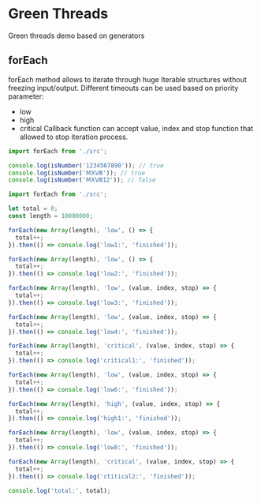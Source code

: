 # Green Threads

Green threads demo based on generators

## forEach

forEach method allows to iterate through huge Iterable structures without freezing input/output.
Different timeouts can be used based on priority parameter:

- low
- high
- critical
  Callback function can accept value, index and stop function that allowed to stop iteration process.

```js
import forEach from './src';

console.log(isNumber('1234567890')); // true
console.log(isNumber('ⅯⅩⅧ')); // true
console.log(isNumber('ⅯⅩⅧ12')); // false
```

```js
import forEach from './src';

let total = 0;
const length = 10000000;

forEach(new Array(length), 'low', () => {
  total++;
}).then(() => console.log('low1:', 'finished'));

forEach(new Array(length), 'low', () => {
  total++;
}).then(() => console.log('low2:', 'finished'));

forEach(new Array(length), 'low', (value, index, stop) => {
  total++;
}).then(() => console.log('low3:', 'finished'));

forEach(new Array(length), 'low', (value, index, stop) => {
  total++;
}).then(() => console.log('low4:', 'finished'));

forEach(new Array(length), 'critical', (value, index, stop) => {
  total++;
}).then(() => console.log('critical1:', 'finished'));

forEach(new Array(length), 'low', (value, index, stop) => {
  total++;
}).then(() => console.log('low6:', 'finished'));

forEach(new Array(length), 'high', (value, index, stop) => {
  total++;
}).then(() => console.log('high1:', 'finished'));

forEach(new Array(length), 'low', (value, index, stop) => {
  total++;
}).then(() => console.log('low8:', 'finished'));

forEach(new Array(length), 'critical', (value, index, stop) => {
  total++;
}).then(() => console.log('ctitical2:', 'finished'));

console.log('total:', total);
```
